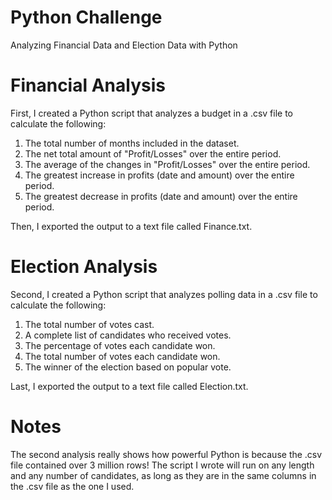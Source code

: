 # Python Challenge

Analyzing Financial Data and Election Data with Python

# Financial Analysis

First, I created a Python script that analyzes a budget in a .csv file to calculate the following:

1. The total number of months included in the dataset.
2. The net total amount of "Profit/Losses" over the entire period.
3. The average of the changes in "Profit/Losses" over the entire period.
4. The greatest increase in profits (date and amount) over the entire period.
5. The greatest decrease in profits (date and amount) over the entire period.

Then, I exported the output to a text file called Finance.txt.

# Election Analysis

Second, I created a Python script that analyzes polling data in a .csv file to calculate the following:

1. The total number of votes cast.
2. A complete list of candidates who received votes.
3. The percentage of votes each candidate won.
4. The total number of votes each candidate won.
5. The winner of the election based on popular vote.

Last, I exported the output to a text file called Election.txt.

# Notes

The second analysis really shows how powerful Python is because the .csv file contained over 3 million rows! The script I wrote will run on any length and any number of candidates, as long as they are in the same columns in the .csv file as the one I used.
